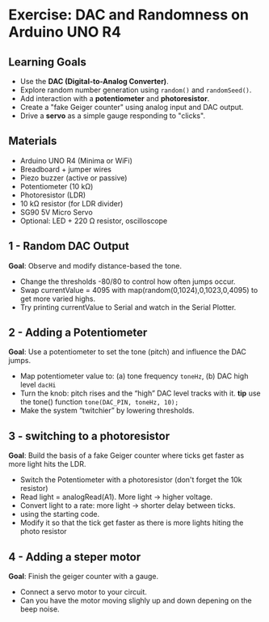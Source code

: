 # Exercise: DAC and Randomness on Arduino UNO R4
## Learning Goals
- Use the **DAC (Digital-to-Analog Converter)**.
- Explore random number generation using `random()` and `randomSeed()`.
- Add interaction with a **potentiometer** and **photoresistor**.
- Create a "fake Geiger counter" using analog input and DAC output.
- Drive a **servo** as a simple gauge responding to "clicks".

## Materials
- Arduino UNO R4 (Minima or WiFi)
- Breadboard + jumper wires
- Piezo buzzer (active or passive)
- Potentiometer (10 kΩ)
- Photoresistor (LDR)
- 10 kΩ resistor (for LDR divider)
- SG90 5V Micro Servo
- Optional: LED + 220 Ω resistor, oscilloscope

## 1 - Random DAC Output
**Goal**: Observe and modify distance-based the tone.
- Change the thresholds -80/80 to control how often jumps occur.
- Swap currentValue = 4095 with map(random(0,1024),0,1023,0,4095) to get more varied highs.
- Try printing currentValue to Serial and watch in the Serial Plotter.

## 2 - Adding a Potentiometer
**Goal**: Use a potentiometer to set the tone (pitch) and influence the DAC jumps.
- Map potentiometer value to: (a) tone frequency `toneHz`, (b) DAC high level `dacHi`
- Turn the knob: pitch rises and the “high” DAC level tracks with it.
**tip** use the tone() function `tone(DAC_PIN, toneHz, 10);`
- Make the system “twitchier” by lowering thresholds.

## 3 - switching to a photoresistor
**Goal**: Build the basis of a fake Geiger counter where ticks get faster as more light hits the LDR.
- Switch the Potentiometer with a photoresistor (don't forget the 10k resistor)
- Read light = analogRead(A1). More light -> higher voltage.
- Convert light to a rate: more light → shorter delay between ticks.
- using the starting code.
- Modify it so that the tick get faster as there is more lights hiting the photo resistor 

## 4 - Adding a steper motor
**Goal**: Finish the geiger counter with a gauge.
- Connect a servo motor to your circuit.
- Can you have the motor moving slighly up and down depening on the beep noise.